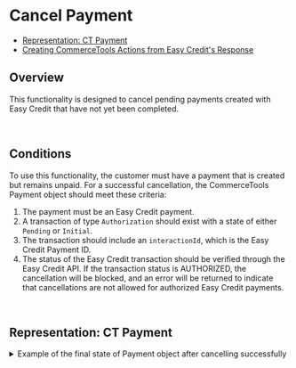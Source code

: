 # Cancel Payment

* [Representation: CT Payment](#representation-ct-payment)
* [Creating CommerceTools Actions from Easy Credit's Response](#creating-commercetools-actions-from-easy-credits-response)

## Overview
This functionality is designed to cancel pending payments created with Easy Credit that have not yet been completed.

<br />

## Conditions

To use this functionality, the customer must have a payment that is created but remains unpaid. For a successful cancellation, the CommerceTools Payment object should meet these criteria:

1. The payment must be an Easy Credit payment.
2. A transaction of type `Authorization` should exist with a state of either `Pending` or `Initial`.
3. The transaction should include an `interactionId`, which is the Easy Credit Payment ID.
4. The status of the Easy Credit transaction should be verified through the Easy Credit API. If the transaction status is AUTHORIZED, the cancellation will be blocked, and an error will be returned to indicate that cancellations are not allowed for authorized Easy Credit payments.

<br />

## Representation: CT Payment

<details>
  <summary>Example of the final state of Payment object after cancelling successfully</summary>

```json
{
    "id": "c0887a2d-bfbf-4f77-8f3d-fc33fb4c0920",
    "version": 8,
    "key": "ord_5h2f3w",
    "amountPlanned": {
        "type": "centPrecision",
        "currencyCode": "EUR",
        "centAmount": 1604,
        "fractionDigits": 2
    },
    "paymentMethodInfo": {
        "paymentInterface": "EasyCredit",
        "method": "credit"
    },
    "transactions": [
        {
            "id": "869ea4f0-b9f6-4006-bf04-d8306b5c1234",
            "type": "Authorization",
            "interactionId": "<EasyCreditPaymentID>",
            "amount": {
                "type": "centPrecision",
                "currencyCode": "EUR",
                "centAmount": 1604,
                "fractionDigits": 2
            },
            "state": "Failure"
        }
    ],
    "interfaceInteractions": []
}
```

<br />

## Example URL Call

To cancel a payment, you can make a call to the following URL.

### Request

**HTTP Method:** `POST`  
**URL:** `https://your-api-endpoint.com/webhook/{{payment_id}}/cancel?redirectUrl={{redirect_url}}`  
**Headers:**
```http
Content-Type: application/json
```
<br />

### Success Response

**Status:** `200`
**Body:**

```json
{
  "paymentId": "<payment_id>"
}
```

### Error Response

**Status:** `400`
**Body:**

```json
{
  "statusCode": 400,
  "message": "You are not allowed to cancel a payment with Easy Credit AUTHORIZED transaction.",
  "errors": [
    {
      "code": "TransactionIsAuthorized",
      "message": "The transaction is in an AUTHORIZED state and cannot be canceled."
    }
  ]
}
```

<br />

## Creating CommerceTools Actions from Easy Credit's Response

When a payment is successfully canceled in Easy Credit, the webhook will update the CommerceTools Payment and Cart with the following actions:

| Action Name (CT)        | Value                                                 |
|-------------------------|-------------------------------------------------------|
| changeTransactionState   | { "transactionId": "<interactionId>", "state": "Failure" } |
| unfreezeCart            | { "action": "unfreezeCart" }                         |

